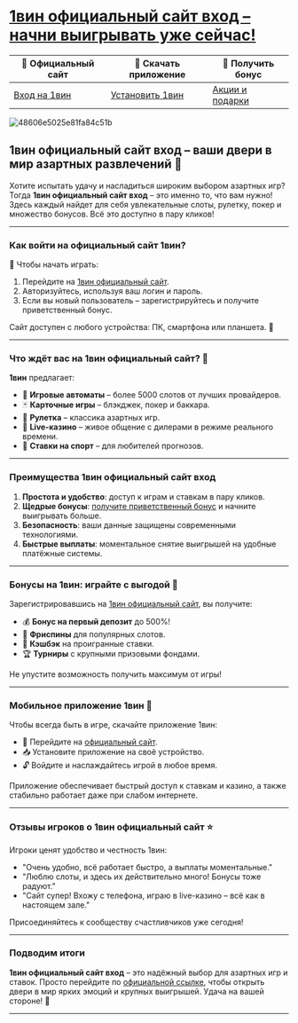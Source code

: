 # [1вин официальный сайт вход – начни выигрывать уже сейчас!](https://brandplay.link/6F5VqbyZ)

| 🔗 **Официальный сайт** | 📲 **Скачать приложение** | 🎁 **Получить бонус** |
|--------------------------|---------------------------|-----------------------|
| [Вход на 1вин](https://brandplay.link/6F5VqbyZ) | [Установить 1вин](https://brandplay.link/6F5VqbyZ) | [Акции и подарки](https://brandplay.link/6F5VqbyZ) |

![48606e5025e81fa84c51b](https://github.com/user-attachments/assets/2cd18d09-fb45-478f-bd4e-670f460da59f)

## 1вин официальный сайт вход – ваши двери в мир азартных развлечений 🎰

Хотите испытать удачу и насладиться широким выбором азартных игр? Тогда **1вин официальный сайт вход** – это именно то, что вам нужно! Здесь каждый найдет для себя увлекательные слоты, рулетку, покер и множество бонусов. Всё это доступно в пару кликов!

---

### Как войти на официальный сайт 1вин?

🔑 Чтобы начать играть:  
1. Перейдите на [1вин официальный сайт](https://brandplay.link/6F5VqbyZ).  
2. Авторизуйтесь, используя ваш логин и пароль.  
3. Если вы новый пользователь – зарегистрируйтесь и получите приветственный бонус.  

Сайт доступен с любого устройства: ПК, смартфона или планшета. 📱

---

### Что ждёт вас на 1вин официальный сайт? 🎲

**1вин** предлагает:  
- 🎰 **Игровые автоматы** – более 5000 слотов от лучших провайдеров.  
- 🃏 **Карточные игры** – блэкджек, покер и баккара.  
- 🎡 **Рулетка** – классика азартных игр.  
- 🔴 **Live-казино** – живое общение с дилерами в режиме реального времени.  
- 💸 **Ставки на спорт** – для любителей прогнозов.  

---

### Преимущества 1вин официальный сайт вход

1. **Простота и удобство**: доступ к играм и ставкам в пару кликов.  
2. **Щедрые бонусы**: [получите приветственный бонус](https://brandplay.link/6F5VqbyZ) и начните выигрывать больше.  
3. **Безопасность**: ваши данные защищены современными технологиями.  
4. **Быстрые выплаты**: моментальное снятие выигрышей на удобные платёжные системы.  

---

### Бонусы на 1вин: играйте с выгодой 🤑

Зарегистрировавшись на [1вин официальный сайт](https://brandplay.link/6F5VqbyZ), вы получите:  
- 💰 **Бонус на первый депозит** до 500%!  
- 🎁 **Фриспины** для популярных слотов.  
- 🔄 **Кэшбэк** на проигранные ставки.  
- 🏆 **Турниры** с крупными призовыми фондами.  

Не упустите возможность получить максимум от игры!

---

### Мобильное приложение 1вин 📲

Чтобы всегда быть в игре, скачайте приложение 1вин:  
- 🔗 Перейдите на [официальный сайт](https://brandplay.link/6F5VqbyZ).  
- 📥 Установите приложение на своё устройство.  
- 🔓 Войдите и наслаждайтесь игрой в любое время.  

Приложение обеспечивает быстрый доступ к ставкам и казино, а также стабильно работает даже при слабом интернете.

---

### Отзывы игроков о 1вин официальный сайт ⭐️

Игроки ценят удобство и честность 1вин:  
- "Очень удобно, всё работает быстро, а выплаты моментальные."  
- "Люблю слоты, и здесь их действительно много! Бонусы тоже радуют."  
- "Сайт супер! Вхожу с телефона, играю в live-казино – всё как в настоящем зале."  

Присоединяйтесь к сообществу счастливчиков уже сегодня!

---

### Подводим итоги

**1вин официальный сайт вход** – это надёжный выбор для азартных игр и ставок. Просто перейдите по [официальной ссылке](https://brandplay.link/6F5VqbyZ), чтобы открыть двери в мир ярких эмоций и крупных выигрышей. Удача на вашей стороне! 🚀

---


